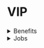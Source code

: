 # VIP

<details>

<summary>Benefits</summary>

* 600 bits in-game (This is used to purchase VIP via !store)
* $10,000,000 In-game money
* Double XP
* Build Bigger and Better Bases with an increased prop limit 60
* Gain Access to VIP only accessories
* Rainbow Killfeed
* More money gained from jobs
* VIP In-game tag to stand out from others.
* Supporter Discord rank to stand out from others
* VIP forum rank to stand out from others. (Needs requested)

</details>

<details>

<summary>Jobs</summary>

* Pro Thief
* Pro Hitman&#x20;
* Pro Weed Grower
* Darth Vader
* Jesus&#x20;
* Master Firework Maker&#x20;
* Pro Retro Miner&#x20;
* Terrorist&#x20;
* King Dweller&#x20;
* Black-Market Dealer&#x20;
* S.W.A.T Juggernaut&#x20;
* Military Member

</details>
